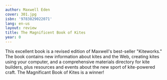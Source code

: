 ```yaml
---
author: Maxwell Eden
cover: 301.jpg
isbn: '9783829022071'
lang: en-us
layout: review
title: The Magnificent Book of Kites
year: 0
---
```

This excellent book is a revised edition of Maxwell's best-seller "Kiteworks."  The book contains new information about kites and the Web, creating kites using your computer, and a comprehensive materials  directory for kite builders, plus resources and events about the new sport  of kite-powered craft.  The Magnificant Book of Kites is a winner!
